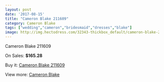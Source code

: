 ```yaml
---
layout: post
date: '2017-08-15'
title: "Cameron Blake 211609"
category: Cameron Blake
tags: ["wedding","cameron","bridesmaid","dresses","blake"]
image: http://img.hectodress.com/32343-thickbox_default/cameron-blake-211609.jpg
---
```

Cameron Blake 211609

On Sales: **$165.28**
<a href="https://www.hectodress.com/cameron-blake/14757-cameron-blake-211609.html"><amp-img layout="responsive" width="600" height="600" src="//img.hectodress.com/32343-thickbox_default/cameron-blake-211609.jpg" alt="Cameron Blake 211609 0" /></a>
<a href="https://www.hectodress.com/cameron-blake/14757-cameron-blake-211609.html"><amp-img layout="responsive" width="600" height="600" src="//img.hectodress.com/32344-thickbox_default/cameron-blake-211609.jpg" alt="Cameron Blake 211609 1" /></a>

Buy it: [Cameron Blake 211609](https://www.hectodress.com/cameron-blake/14757-cameron-blake-211609.html "Cameron Blake 211609")

View more: [Cameron Blake](https://www.hectodress.com/264-cameron-blake "Cameron Blake")